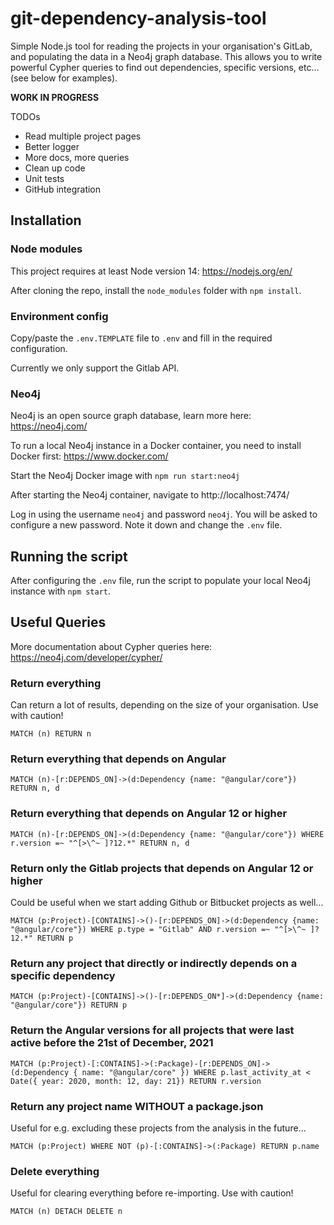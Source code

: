 # git-dependency-analysis-tool

Simple Node.js tool for reading the projects in your organisation's GitLab, and populating the data in a Neo4j graph database. 
This allows you to write powerful Cypher queries to find out dependencies, specific versions, etc... (see below for examples).

**WORK IN PROGRESS**

TODOs
- Read multiple project pages
- Better logger
- More docs, more queries
- Clean up code
- Unit tests
- GitHub integration

## Installation

### Node modules

This project requires at least Node version 14: https://nodejs.org/en/

After cloning the repo, install the `node_modules` folder with `npm install`.

### Environment config

Copy/paste the `.env.TEMPLATE` file to `.env` and fill in the required configuration.

Currently we only support the Gitlab API.

### Neo4j

Neo4j is an open source graph database, learn more here: https://neo4j.com/

To run a local Neo4j instance in a Docker container, you need to install Docker first: https://www.docker.com/

Start the Neo4j Docker image with `npm run start:neo4j`

After starting the Neo4j container, navigate to http://localhost:7474/

Log in using the username `neo4j` and password `neo4j`. You will be asked to configure a new password. 
Note it down and change the `.env` file.

## Running the script

After configuring the `.env` file, run the script to populate your local Neo4j instance with `npm start`.

## Useful Queries

More documentation about Cypher queries here: https://neo4j.com/developer/cypher/

### Return everything

Can return a lot of results, depending on the size of your organisation. Use with caution!

`MATCH (n) RETURN n`

### Return everything that depends on Angular

`MATCH (n)-[r:DEPENDS_ON]->(d:Dependency {name: "@angular/core"}) RETURN n, d`

### Return everything that depends on Angular 12 or higher

`MATCH (n)-[r:DEPENDS_ON]->(d:Dependency {name: "@angular/core"}) WHERE r.version =~ "^[>\^~ ]?12.*" RETURN n, d`

### Return only the Gitlab projects that depends on Angular 12 or higher

Could be useful when we start adding Github or Bitbucket projects as well...

`MATCH (p:Project)-[CONTAINS]->()-[r:DEPENDS_ON]->(d:Dependency {name: "@angular/core"}) WHERE p.type = "Gitlab" AND r.version =~ "^[>\^~ ]?12.*" RETURN p`

### Return any project that directly or indirectly depends on a specific dependency

`MATCH (p:Project)-[CONTAINS]->()-[r:DEPENDS_ON*]->(d:Dependency {name: "@angular/core"}) RETURN p`

### Return the Angular versions for all projects that were last active before the 21st of December, 2021

`MATCH (p:Project)-[:CONTAINS]->(:Package)-[r:DEPENDS_ON]->(d:Dependency { name: "@angular/core" }) WHERE p.last_activity_at < Date({ year: 2020, month: 12, day: 21}) RETURN r.version`

### Return any project name WITHOUT a package.json

Useful for e.g. excluding these projects from the analysis in the future...

`MATCH (p:Project) WHERE NOT (p)-[:CONTAINS]->(:Package) RETURN p.name`

### Delete everything

Useful for clearing everything before re-importing. Use with caution!

`MATCH (n) DETACH DELETE n`
